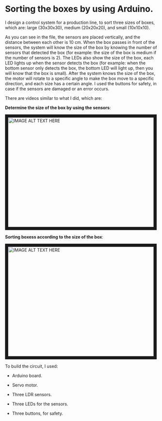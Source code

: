 # Sorting the boxes by using Arduino.

I design a control system for a production line, to sort three sizes of boxes, which are: large (30x30x30), medium (20x20x20), and small (10x10x10).

As you can see in the file, the sensors are placed vertically, and the distance between each other is 10 cm. When the box passes in front of the sensors, the system will know the size of the box by knowing the number of sensors that detected the box (for example: the size of the box is medium if the number of sensors is 2). The LEDs also show the size of the box, each LED lights up when the sensor detects the box (for example: when the bottom sensor only detects the box, the bottom LED will light up, then you will know that the box is small). After the system knows the size of the box, the motor will rotate to a specific angle to make the box move to a specific direction, and each size has a certain angle. I used the buttons for safety, in case if the sensors are damaged or an error occurs. 

There are videos similar to what I did, which are:

**Determine the size of the box by using the sensors**:


<a href="http://www.youtube.com/watch?feature=player_embedded&v=8lFLSxjw6Uc
" target="_blank"><img src="http://img.youtube.com/vi/8lFLSxjw6Uc/0.jpg" 
alt="IMAGE ALT TEXT HERE" width="480" height="360" border="10" /></a>



**Sorting boxess according to the size of the box**:


<a href="http://www.youtube.com/watch?feature=player_embedded&v=Fbx3inwxOPo
" target="_blank"><img src="http://img.youtube.com/vi/Fbx3inwxOPo/0.jpg" 
alt="IMAGE ALT TEXT HERE" width="480" height="360" border="10" /></a>



To build the circuit, I used:

- Arduino board.

- Servo motor.

- Three LDR sensors.

- Three LEDs for the sensors.

- Three buttons, for safety.
